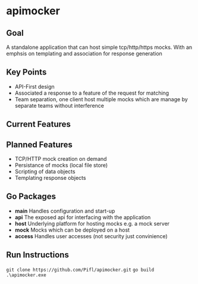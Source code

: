 # apimocker

## Goal

A standalone application that can host simple tcp/http/https mocks. With an emphsis on templating and association for response generation 

## Key Points

- API-First design 
- Associated a response to a feature of the request for matching
- Team separation, one client host multiple mocks which are manage by separate teams without interference 

## Current Features

## Planned Features

- TCP/HTTP mock creation on demand
- Persistance of mocks (local file store)
- Scripting of data objects 
- Templating response objects


## Go Packages

- **main** Handles configuration and start-up
- **api** The exposed api for interfacing with the application
- **host** Underlying platform for hosting mocks e.g. a mock server
- **mock** Mocks which can be deployed on a host
- **access** Handles user accesses (not security just convinience)

## Run Instructions

`git clone https://github.com/Pifl/apimocker.git`
`go build`
`.\apimocker.exe`
